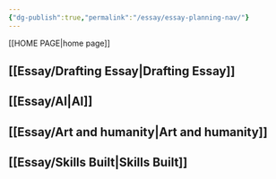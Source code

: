```yaml
---
{"dg-publish":true,"permalink":"/essay/essay-planning-nav/"}
---
```


[[HOME PAGE\|home page]]


## [[Essay/Drafting Essay\|Drafting Essay]]
## [[Essay/AI\|AI]]
## [[Essay/Art and humanity\|Art and humanity]]
## [[Essay/Skills Built\|Skills Built]]